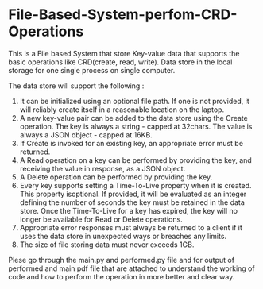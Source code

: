 # File-Based-System-perfom-CRD-Operations

This is a File based System that store Key-value data that supports the basic operations like  CRD(create, read, write). 
Data store in the local storage for one single process on single computer.

The data store will support the following :

1. It can be initialized using an optional file path. If one is not provided, it will reliably create itself in a reasonable location on the laptop.
2. A new key-value pair can be added to the data store using the Create operation. The key is always a string - capped at 32chars. The value is always a JSON object - capped at 
16KB.
3. If Create is invoked for an existing key, an appropriate error must be returned.
4. A Read operation on a key can be performed by providing the key, and receiving the value in response, as a JSON object.
5. A Delete operation can be performed by providing the key.
6. Every key supports setting a Time-To-Live property when it is created. This property isoptional. If provided, it will be evaluated as an integer defining the number of seconds 
the key must be retained in the data store. Once the Time-To-Live for a key has expired, the key will no longer be available for Read or Delete operations.
7. Appropriate error responses must always be returned to a client if it uses the data store in unexpected ways or breaches any limits.
8. The size of file storing data must never exceeds 1GB.

Plese go through the main.py and performed.py file and for output of performed and main pdf file that are attached to understand the working of code and how to perform the operation in more better and clear way. 
